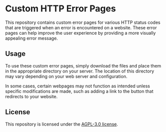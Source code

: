 # Custom HTTP Error Pages

This repository contains custom error pages for various HTTP status codes that are triggered when an error is encountered on a website. These error pages can help improve the user experience by providing a more visually appealing error message.

## Usage

To use these custom error pages, simply download the files and place them in the appropriate directory on your server. The location of this directory may vary depending on your web server and configuration.

In some cases, certain webpages may not function as intended unless specific modifications are made, such as adding a link to the button that redirects to your website.

## License

This repository is licensed under the [AGPL-3.0 license](LICENSE).